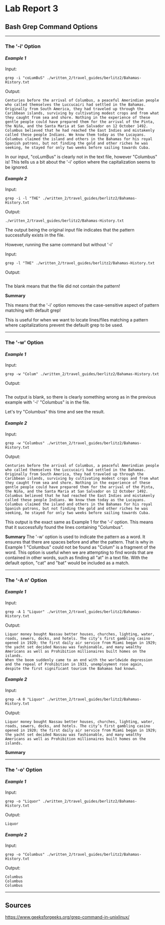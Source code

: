 # Lab Report 3

## Bash Grep Command Options
---
### The '-i' Option
#### *Example 1*
Input:
```
grep -i "coLumBuS" ./written_2/travel_guides/berlitz2/Bahamas-History.txt
```

Output:
```
Centuries before the arrival of Columbus, a peaceful Amerindian people who called themselves the Luccucairi had settled in the Bahamas. Originally from South America, they had traveled up through the Caribbean islands, surviving by cultivating modest crops and from what they caught from sea and shore. Nothing in the experience of these gentle people could have prepared them for the arrival of the Pinta, the Niña, and the Santa Maria at San Salvador on 12 October 1492. Columbus believed that he had reached the East Indies and mistakenly called these people Indians. We know them today as the Lucayans. Columbus claimed the island and others in the Bahamas for his royal 
Spanish patrons, but not finding the gold and other riches he was seeking, he stayed for only two weeks before sailing towards Cuba.
```

In our input, "coLumBus" is clearly not in the text file, however "Columbus" is! This tells us a bit about the '-i' option where the capitalization seems to be ignored.

#### *Example 2*
Input:
```
grep -i -l "THE" ./written_2/travel_guides/berlitz2/Bahamas-History.txt
```

Output:
```
./written_2/travel_guides/berlitz2/Bahamas-History.txt
```

The output being the original input file indicates that the pattern successfully exists in the file.


However, running the same command but without '-i'

Input:
```
grep -l "THE" ./written_2/travel_guides/berlitz2/Bahamas-History.txt
```

Output:
```

```

The blank means that the file did not contain the pattern!

**Summary**

This means that the '-i' option removes the case-sensitive aspect of pattern matching with default grep! 

This is useful for when we want to locate lines/files matching a pattern where capitalizations prevent the defauilt grep to be used.

---
### The '-w' Option
#### *Example 1*
Input:
```
grep -w "Colum" ./written_2/travel_guides/berlitz2/Bahamas-History.txt
```
Output:
```

```
The output is blank, so there is clearly something wrong as in the previous example with '-i' "Columbus" is in the file.

Let's try "Columbus" this time and see the result.

#### *Example 2*
Input:
```
grep -w "Columbus" ./written_2/travel_guides/berlitz2/Bahamas-History.txt
```
Output:
```
Centuries before the arrival of Columbus, a peaceful Amerindian people who called themselves the Luccucairi had settled in the Bahamas. Originally from South America, they had traveled up through the Caribbean islands, surviving by cultivating modest crops and from what they caught from sea and shore. Nothing in the experience of these gentle people could have prepared them for the arrival of the Pinta, the Niña, and the Santa Maria at San Salvador on 12 October 1492. Columbus believed that he had reached the East Indies and mistakenly called these people Indians. We know them today as the Lucayans. Columbus claimed the island and others in the Bahamas for his royal 
Spanish patrons, but not finding the gold and other riches he was seeking, he stayed for only two weeks before sailing towards Cuba.
```

This output is the exact same as Example 1 for the '-i' option.
This means that it successfully found the lines containing "Columbus".

**Summary**
The '-w' option is used to indicate the pattern as a word. It ensures that there are spaces before and after the pattern. That is why in Example 1 "Columbus" could not be found as "Colum" is a fragment of the word. This option is useful when we are attempting to find words that are contained in other words, such as finding all "at" in a text file. With the default option, "cat" and "bat" would be included as a match.

---
### The '-A n' Option
#### *Example 1*
Input:
```
grep -A 1 "Liquor" ./written_2/travel_guides/berlitz2/Bahamas-History.txt
```
Output:
```
Liquor money bought Nassau better houses, churches, lighting, water, roads, sewers, docks, and hotels. The city’s first gambling casino opened in 1920; the first daily air service from Miami began in 1929; the yacht set decided Nassau was fashionable, and many wealthy Americans as well as Prohibition millionaires built homes on the islands.
When the boom suddenly came to an end with the worldwide depression and the repeal of Prohibition in 1933, unemployment rose again, despite the first significant tourism the Bahamas had known.
```

#### *Example 2*
Input:
```
grep -A 0 "Liquor" ./written_2/travel_guides/berlitz2/Bahamas-History.txt
```
Output:
```
Liquor money bought Nassau better houses, churches, lighting, water, roads, sewers, docks, and hotels. The city’s first gambling casino opened in 1920; the first daily air service from Miami began in 1929; the yacht set decided Nassau was fashionable, and many wealthy Americans as well as Prohibition millionaires built homes on the islands.
```

**Summary**

---
### The '-o' Option
#### *Example 1*
Input:
```
grep -o "Liquor" ./written_2/travel_guides/berlitz2/Bahamas-History.txt                                                    
```
Output:
```
Liquor
```

#### *Example 2*
Input:
```
grep -o "Columbus" ./written_2/travel_guides/berlitz2/Bahamas-History.txt
```
Output:
```
Columbus
Columbus
Columbus
```

---
## Sources
https://www.geeksforgeeks.org/grep-command-in-unixlinux/
